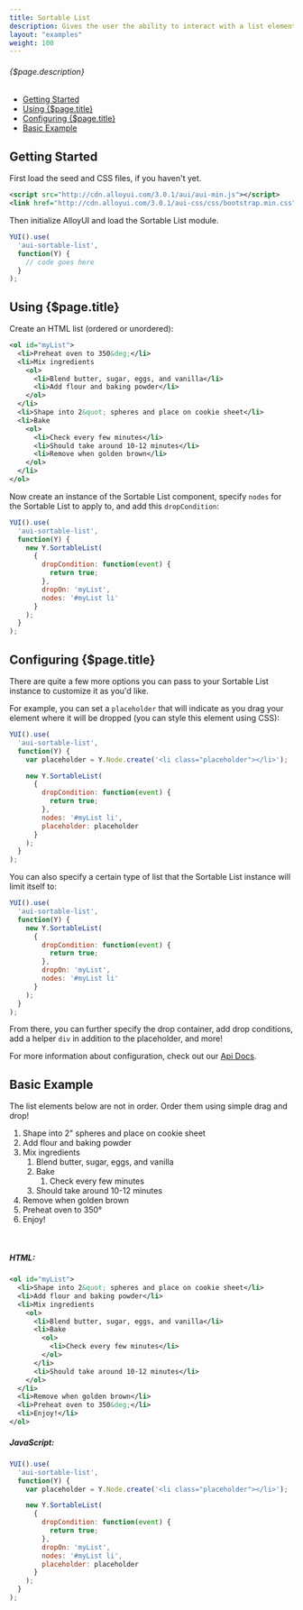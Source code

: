 ```yaml
---
title: Sortable List
description: Gives the user the ability to interact with a list element.
layout: "examples"
weight: 100
---
```


###### {$page.description}

- [Getting Started](#1)
- [Using {$page.title}](#2)
- [Configuring {$page.title}](#3)
- [Basic Example](#4)

<article id="1">

## Getting Started

First load the seed and CSS files, if you haven't yet.

```xml
<script src="http://cdn.alloyui.com/3.0.1/aui/aui-min.js"></script>
<link href="http://cdn.alloyui.com/3.0.1/aui-css/css/bootstrap.min.css" rel="stylesheet"></link>
```

Then initialize AlloyUI and load the Sortable List module.

```javascript
YUI().use(
  'aui-sortable-list',
  function(Y) {
    // code goes here
  }
);
```

</article>

<article id="2">

## Using {$page.title}

Create an HTML list (ordered or unordered):

```xml
<ol id="myList">
  <li>Preheat oven to 350&deg;</li>
  <li>Mix ingredients
    <ol>
      <li>Blend butter, sugar, eggs, and vanilla</li>
      <li>Add flour and baking powder</li>
    </ol>
  </li>
  <li>Shape into 2&quot; spheres and place on cookie sheet</li>
  <li>Bake
    <ol>
      <li>Check every few minutes</li>
      <li>Should take around 10-12 minutes</li>
      <li>Remove when golden brown</li>
    </ol>
  </li>
</ol>
```

Now create an instance of the Sortable List component, specify `nodes` for the Sortable List to apply to, and add this `dropCondition`:

```javascript
YUI().use(
  'aui-sortable-list',
  function(Y) {
    new Y.SortableList(
      {
        dropCondition: function(event) {
          return true;
        },
        dropOn: 'myList',
        nodes: '#myList li'
      }
    );
  }
);
```

</article>

<article id="3">

## Configuring {$page.title}

There are quite a few more options you can pass to your Sortable List instance to customize it as you'd like.

For example, you can set a `placeholder` that will indicate as you drag your element where it will be dropped (you can style this element using CSS):

```javascript
YUI().use(
  'aui-sortable-list',
  function(Y) {
    var placeholder = Y.Node.create('<li class="placeholder"></li>');

    new Y.SortableList(
      {
        dropCondition: function(event) {
          return true;
        },
        nodes: '#myList li',
        placeholder: placeholder
      }
    );
  }
);
```

You can also specify a certain type of list that the Sortable List instance will limit itself to:

```javascript
YUI().use(
  'aui-sortable-list',
  function(Y) {
    new Y.SortableList(
      {
        dropCondition: function(event) {
          return true;
        },
        dropOn: 'myList',
        nodes: '#myList li'
      }
    );
  }
);
```

From there, you can further specify the drop container, add drop conditions, add a helper `div` in addition to the placeholder, and more!

<div class="alert alert-success">
For more information about configuration, check out our <a href="http://alloyui.com/api/modules/aui-sortable-list.html" target="_blank"> Api Docs</a>.
</div>

</article>

<article id="4">

## Basic Example

<p>The list elements below are not in order. Order them using simple drag and drop!</p>

<ol id="myList">
  <li>Shape into 2&quot; spheres and place on cookie sheet</li>
  <li>Add flour and baking powder</li>
  <li>Mix ingredients
    <ol>
      <li>Blend butter, sugar, eggs, and vanilla</li>
      <li>Bake
        <ol>
          <li>Check every few minutes</li>
        </ol>
      </li>
      <li>Should take around 10-12 minutes</li>
    </ol>
  </li>
  <li>Remove when golden brown</li>
  <li>Preheat oven to 350&deg;</li>
  <li>Enjoy!</li>
</ol>

<script type="text/javascript">
{literal}
  YUI().use(
    'aui-sortable-list',
    function(Y) {
      var placeholder = Y.Node.create('<li class="placeholder"></li>');
      new Y.SortableList(
        {
          dropCondition: function(event) {
            return true;
          },
          dropOn: 'myList',
          nodes: '#myList li',
          placeholder: placeholder
        }
      );
    }
  );
{/literal}
</script>
<br>

##### HTML:
```xml
<ol id="myList">
  <li>Shape into 2&quot; spheres and place on cookie sheet</li>
  <li>Add flour and baking powder</li>
  <li>Mix ingredients
    <ol>
      <li>Blend butter, sugar, eggs, and vanilla</li>
      <li>Bake
        <ol>
          <li>Check every few minutes</li>
        </ol>
      </li>
      <li>Should take around 10-12 minutes</li>
    </ol>
  </li>
  <li>Remove when golden brown</li>
  <li>Preheat oven to 350&deg;</li>
  <li>Enjoy!</li>
</ol>
```

##### JavaScript:
```javascript
YUI().use(
  'aui-sortable-list',
  function(Y) {
    var placeholder = Y.Node.create('<li class="placeholder"></li>');

    new Y.SortableList(
      {
        dropCondition: function(event) {
          return true;
        },
        dropOn: 'myList',
        nodes: '#myList li',
        placeholder: placeholder
      }
    );
  }
);
```

</article>
